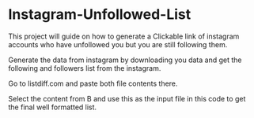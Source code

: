 # Instagram-Unfollowed-List
This project will guide on how to generate a Clickable link of instagram accounts who have unfollowed you but you are still following them.

Generate the data from instagram by downloading you data and get the following and followers list from the instagram.

Go to listdiff.com and paste both file contents there.

Select the content from B and use this as the input file in this code to get the final well formatted list.


